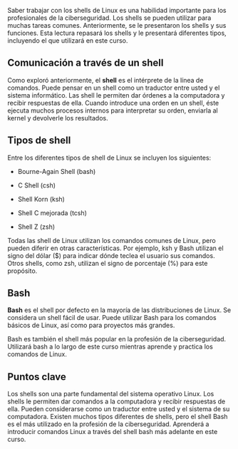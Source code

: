 
Saber trabajar con los shells de Linux es una habilidad importante para los profesionales de la ciberseguridad. Los shells se pueden utilizar para muchas tareas comunes. Anteriormente, se le presentaron los shells y sus funciones. Esta lectura repasará los shells y le presentará diferentes tipos, incluyendo el que utilizará en este curso.

## Comunicación a través de un shell

Como exploró anteriormente, el **shell** es el intérprete de la línea de comandos. Puede pensar en un shell como un traductor entre usted y el sistema informático. Las shell le permiten dar órdenes a la computadora y recibir respuestas de ella. Cuando introduce una orden en un shell, éste ejecuta muchos procesos internos para interpretar su orden, enviarla al kernel y devolverle los resultados.

## Tipos de shell

Entre los diferentes tipos de shell de Linux se incluyen los siguientes:

- Bourne-Again Shell (bash)
    
- C Shell (csh)
    
- Shell Korn (ksh)
    
- Shell C mejorada (tcsh)
    
- Shell Z (zsh)
    

Todas las shell de Linux utilizan los comandos comunes de Linux, pero pueden diferir en otras características. Por ejemplo, ksh y Bash utilizan el signo del dólar ($) para indicar dónde teclea el usuario sus comandos. Otros shells, como zsh, utilizan el signo de porcentaje (%) para este propósito.

## Bash

**Bash** es el shell por defecto en la mayoría de las distribuciones de Linux. Se considera un shell fácil de usar. Puede utilizar Bash para los comandos básicos de Linux, así como para proyectos más grandes.

Bash es también el shell más popular en la profesión de la ciberseguridad. Utilizará bash a lo largo de este curso mientras aprende y practica los comandos de Linux.

## Puntos clave

Los shells son una parte fundamental del sistema operativo Linux. Los shells le permiten dar comandos a la computadora y recibir respuestas de ella. Pueden considerarse como un traductor entre usted y el sistema de su computadora. Existen muchos tipos diferentes de shells, pero el shell Bash es el más utilizado en la profesión de la ciberseguridad. Aprenderá a introducir comandos Linux a través del shell bash más adelante en este curso.